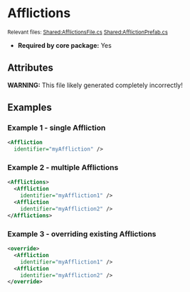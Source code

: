 # Afflictions

<sub>Relevant files: [Shared:AfflictionsFile.cs](https://github.com/Regalis11/Barotrauma/blob/master/Barotrauma/BarotraumaShared/SharedSource/ContentManagement/ContentFile/AfflictionsFile.cs) [Shared:AfflictionPrefab.cs](https://github.com/Regalis11/Barotrauma/blob/master/Barotrauma/BarotraumaShared/SharedSource/Characters/Health/Afflictions/AfflictionPrefab.cs)</sub>
- **Required by core package:** Yes

## Attributes


**WARNING:** This file likely generated completely incorrectly!

## Examples

### Example 1 - single Affliction

```xml
<Affliction
  identifier="myAffliction" />
```

### Example 2 - multiple Afflictions

```xml
<Afflictions>
  <Affliction
    identifier="myAffliction1" />
  <Affliction
    identifier="myAffliction2" />
</Afflictions>
```

### Example 3 - overriding existing Afflictions

```xml
<override>
  <Affliction
    identifier="myAffliction1" />
  <Affliction
    identifier="myAffliction2" />
</override>
```

